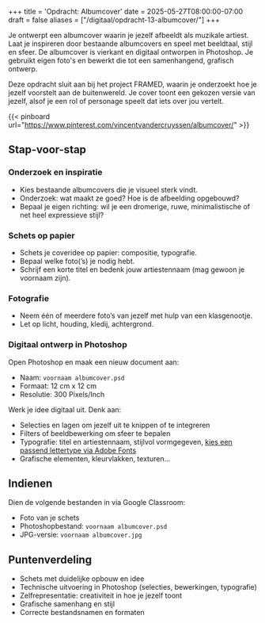 +++
title = 'Opdracht: Albumcover'
date = 2025-05-27T08:00:00-07:00
draft = false
aliases = ["/digitaal/opdracht-13-albumcover/"]
+++

Je ontwerpt een albumcover waarin je jezelf afbeeldt als muzikale artiest. Laat je inspireren door bestaande albumcovers en speel met beeldtaal, stijl en sfeer. De albumcover is vierkant en digitaal ontworpen in Photoshop. Je gebruikt eigen foto's en bewerkt die tot een samenhangend, grafisch ontwerp.

Deze opdracht sluit aan bij het project FRAMED, waarin je onderzoekt hoe je jezelf voorstelt aan de buitenwereld. Je cover toont een gekozen versie van jezelf, alsof je een rol of personage speelt dat iets over jou vertelt.

{{< pinboard url="https://www.pinterest.com/vincentvandercruyssen/albumcover/" >}}

## Stap-voor-stap

### Onderzoek en inspiratie

- Kies bestaande albumcovers die je visueel sterk vindt.
- Onderzoek: wat maakt ze goed? Hoe is de afbeelding opgebouwd?
- Bepaal je eigen richting: wil je een dromerige, ruwe, minimalistische of net heel expressieve stijl?

### Schets op papier

- Schets je coveridee op papier: compositie, typografie.
- Bepaal welke foto(’s) je nodig hebt.
- Schrijf een korte titel en bedenk jouw artiestennaam (mag gewoon je voornaam zijn).

### Fotografie

- Neem één of meerdere foto’s van jezelf met hulp van een klasgenootje.
- Let op licht, houding, kledij, achtergrond.

### Digitaal ontwerp in Photoshop

Open Photoshop en maak een nieuw document aan:

- Naam: `voornaam albumcover.psd`
- Formaat: 12 cm x 12 cm
- Resolutie: 300 Pixels/Inch

Werk je idee digitaal uit. Denk aan:

- Selecties en lagen om jezelf uit te knippen of te integreren
- Filters of beeldbewerking om sfeer te bepalen
- Typografie: titel en artiestennaam, stijlvol vormgegeven, [kies een passend lettertype via Adobe Fonts](https://fonts.adobe.com/)
- Grafische elementen, kleurvlakken, texturen...

## Indienen

Dien de volgende bestanden in via Google Classroom:

- Foto van je schets
- Photoshopbestand: `voornaam albumcover.psd`
- JPG-versie: `voornaam albumcover.jpg`

## Puntenverdeling

- Schets met duidelijke opbouw en idee
- Technische uitvoering in Photoshop (selecties, bewerkingen, typografie)
- Zelfrepresentatie: creativiteit in hoe je jezelf toont
- Grafische samenhang en stijl
- Correcte bestandsnamen en formaten
